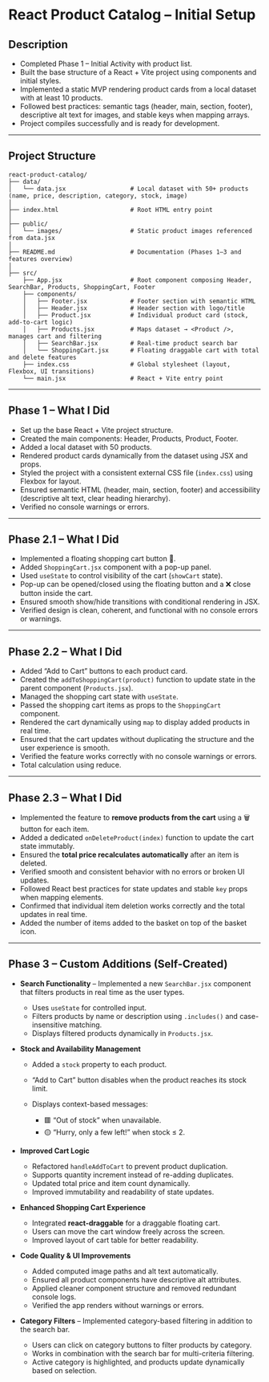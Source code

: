 # React Product Catalog – Initial Setup

## Description

* Completed Phase 1 – Initial Activity with product list.
* Built the base structure of a React + Vite project using components and initial styles.
* Implemented a static MVP rendering product cards from a local dataset with at least 10 products.
* Followed best practices: semantic tags (header, main, section, footer), descriptive alt text for images, and stable keys when mapping arrays.
* Project compiles successfully and is ready for development.

---

## Project Structure

```text
react-product-catalog/
├── data/
│   └── data.jsx                  # Local dataset with 50+ products (name, price, description, category, stock, image)
│
├── index.html                    # Root HTML entry point
│
├── public/
│   └── images/                   # Static product images referenced from data.jsx
│
├── README.md                     # Documentation (Phases 1–3 and features overview)
│
├── src/
    ├── App.jsx                   # Root component composing Header, SearchBar, Products, ShoppingCart, Footer
    ├── components/
    │   ├── Footer.jsx            # Footer section with semantic HTML
    │   ├── Header.jsx            # Header section with logo/title
    │   ├── Product.jsx           # Individual product card (stock, add-to-cart logic)
    │   ├── Products.jsx          # Maps dataset → <Product />, manages cart and filtering
    │   ├── SearchBar.jsx         # Real-time product search bar
    │   └── ShoppingCart.jsx      # Floating draggable cart with total and delete features
    ├── index.css                 # Global stylesheet (layout, Flexbox, UI transitions)
    └── main.jsx                  # React + Vite entry point
```

---

## Phase 1 – What I Did

* Set up the base React + Vite project structure.
* Created the main components: Header, Products, Product, Footer.
* Added a local dataset with 50 products.
* Rendered product cards dynamically from the dataset using JSX and props.
* Styled the project with a consistent external CSS file (`index.css`) using Flexbox for layout.
* Ensured semantic HTML (header, main, section, footer) and accessibility (descriptive alt text, clear heading hierarchy).
* Verified no console warnings or errors.

---

## Phase 2.1 – What I Did

* Implemented a floating shopping cart button 🛒.
* Added `ShoppingCart.jsx` component with a pop-up panel.
* Used `useState` to control visibility of the cart (`showCart` state).
* Pop-up can be opened/closed using the floating button and a ❌ close button inside the cart.
* Ensured smooth show/hide transitions with conditional rendering in JSX.
* Verified design is clean, coherent, and functional with no console errors or warnings.

---

## Phase 2.2 – What I Did

* Added “Add to Cart” buttons to each product card.  
* Created the `addToShoppingCart(product)` function to update state in the parent component (`Products.jsx`).  
* Managed the shopping cart state with `useState`.  
* Passed the shopping cart items as props to the `ShoppingCart` component.  
* Rendered the cart dynamically using `map` to display added products in real time.  
* Ensured that the cart updates without duplicating the structure and the user experience is smooth.  
* Verified the feature works correctly with no console warnings or errors.
* Total calculation using reduce.

---

## Phase 2.3 – What I Did

* Implemented the feature to **remove products from the cart** using a 🗑 button for each item.
* Added a dedicated `onDeleteProduct(index)` function to update the cart state immutably.
* Ensured the **total price recalculates automatically** after an item is deleted.
* Verified smooth and consistent behavior with no errors or broken UI updates.
* Followed React best practices for state updates and stable `key` props when mapping elements.
* Confirmed that individual item deletion works correctly and the total updates in real time.
* Added the number of items added to the basket on top of the basket icon.

---

## Phase 3 – Custom Additions (Self-Created)

* **Search Functionality** – Implemented a new `SearchBar.jsx` component that filters products in real time as the user types.

  * Uses `useState` for controlled input.
  * Filters products by name or description using `.includes()` and case-insensitive matching.
  * Displays filtered products dynamically in `Products.jsx`.

* **Stock and Availability Management**

  * Added a `stock` property to each product.
  * “Add to Cart” button disables when the product reaches its stock limit.
  * Displays context-based messages:

    * 🟥 “Out of stock” when unavailable.
    * 🟡 “Hurry, only a few left!” when stock ≤ 2.

* **Improved Cart Logic**

  * Refactored `handleAddToCart` to prevent product duplication.
  * Supports quantity increment instead of re-adding duplicates.
  * Updated total price and item count dynamically.
  * Improved immutability and readability of state updates.

* **Enhanced Shopping Cart Experience**

  * Integrated **react-draggable** for a draggable floating cart.
  * Users can move the cart window freely across the screen.
  * Improved layout of cart table for better readability.

* **Code Quality & UI Improvements**

  * Added computed image paths and alt text automatically.
  * Ensured all product components have descriptive alt attributes.
  * Applied cleaner component structure and removed redundant console logs.
  * Verified the app renders without warnings or errors.

* **Category Filters** – Implemented category-based filtering in addition to the search bar.

  * Users can click on category buttons to filter products by category.
  * Works in combination with the search bar for multi-criteria filtering.
  * Active category is highlighted, and products update dynamically based on selection.

